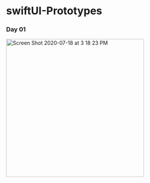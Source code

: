 # swiftUI-Prototypes
### Day 01
<img width="373" alt="Screen Shot 2020-07-18 at 3 18 23 PM" src="https://user-images.githubusercontent.com/20473203/87853501-c1699700-c90a-11ea-8182-318a1dc5738d.png">
